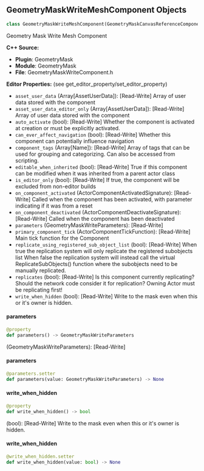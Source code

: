 ## GeometryMaskWriteMeshComponent Objects

```python
class GeometryMaskWriteMeshComponent(GeometryMaskCanvasReferenceComponentBase)
```

Geometry Mask Write Mesh Component

**C++ Source:**

- **Plugin**: GeometryMask
- **Module**: GeometryMask
- **File**: GeometryMaskWriteComponent.h

**Editor Properties:** (see get_editor_property/set_editor_property)

- ``asset_user_data`` (Array[AssetUserData]):  [Read-Write] Array of user data stored with the component
- ``asset_user_data_editor_only`` (Array[AssetUserData]):  [Read-Write] Array of user data stored with the component
- ``auto_activate`` (bool):  [Read-Write] Whether the component is activated at creation or must be explicitly activated.
- ``can_ever_affect_navigation`` (bool):  [Read-Write] Whether this component can potentially influence navigation
- ``component_tags`` (Array[Name]):  [Read-Write] Array of tags that can be used for grouping and categorizing. Can also be accessed from scripting.
- ``editable_when_inherited`` (bool):  [Read-Write] True if this component can be modified when it was inherited from a parent actor class
- ``is_editor_only`` (bool):  [Read-Write] If true, the component will be excluded from non-editor builds
- ``on_component_activated`` (ActorComponentActivatedSignature):  [Read-Write] Called when the component has been activated, with parameter indicating if it was from a reset
- ``on_component_deactivated`` (ActorComponentDeactivateSignature):  [Read-Write] Called when the component has been deactivated
- ``parameters`` (GeometryMaskWriteParameters):  [Read-Write]
- ``primary_component_tick`` (ActorComponentTickFunction):  [Read-Write] Main tick function for the Component
- ``replicate_using_registered_sub_object_list`` (bool):  [Read-Write] When true the replication system will only replicate the registered subobjects list
  When false the replication system will instead call the virtual ReplicateSubObjects() function where the subobjects need to be manually replicated.
- ``replicates`` (bool):  [Read-Write] Is this component currently replicating? Should the network code consider it for replication? Owning Actor must be replicating first!
- ``write_when_hidden`` (bool):  [Read-Write] Write to the mask even when this or it's owner is hidden.

<a id="unreal.GeometryMaskWriteMeshComponent.parameters"></a>

#### parameters

```python
@property
def parameters() -> GeometryMaskWriteParameters
```

(GeometryMaskWriteParameters):  [Read-Write]

<a id="unreal.GeometryMaskWriteMeshComponent.parameters"></a>

#### parameters

```python
@parameters.setter
def parameters(value: GeometryMaskWriteParameters) -> None
```

<a id="unreal.GeometryMaskWriteMeshComponent.write_when_hidden"></a>

#### write_when_hidden

```python
@property
def write_when_hidden() -> bool
```

(bool):  [Read-Write] Write to the mask even when this or it's owner is hidden.

<a id="unreal.GeometryMaskWriteMeshComponent.write_when_hidden"></a>

#### write_when_hidden

```python
@write_when_hidden.setter
def write_when_hidden(value: bool) -> None
```

<a id="unreal.NiagaraDataChannelReader"></a>